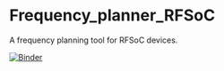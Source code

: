 # Frequency_planner_RFSoC
A frequency planning tool for RFSoC devices.

[![Binder](https://mybinder.org/badge_logo.svg)](https://mybinder.org/v2/gh/Christian376/Frequency_planner_RFSoC/HEAD?urlpath=voila%2Frender%2FWORKING_UPDATES.ipynb)
